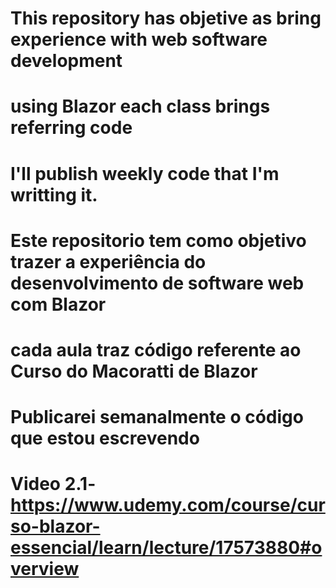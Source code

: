 # This repository has objetive as bring experience with web software development
# using Blazor each class brings referring code
# I'll publish weekly code that I'm writting it.



# Este repositorio tem como objetivo trazer a experiência do desenvolvimento de software web com Blazor
# cada aula traz código referente ao Curso do Macoratti de Blazor
# Publicarei semanalmente o código que estou escrevendo 

# Video 2.1-https://www.udemy.com/course/curso-blazor-essencial/learn/lecture/17573880#overview 


